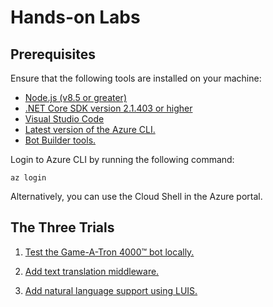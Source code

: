 # Hands-on Labs

## Prerequisites

Ensure that the following tools are installed on your machine:

- [Node.js (v8.5 or greater)](https://nodejs.org/)
- [.NET Core SDK version 2.1.403 or higher](https://www.microsoft.com/net/download)
- [Visual Studio Code](https://code.visualstudio.com/download)
- [Latest version of the Azure CLI.](https://docs.microsoft.com/en-us/cli/azure/install-azure-cli?view=azure-cli-latest)
- [Bot Builder tools.](https://aka.ms/botbuilder-tools-readme)

Login to Azure CLI by running the following command:

```shell
az login
```

Alternatively, you can use the Cloud Shell in the Azure portal.

## The Three Trials

1. [Test the Game-A-Tron 4000™ bot locally.](docs/trial1.md)

2. [Add text translation middleware.](docs/trial2.md)

3. [Add natural language support using LUIS.](docs/trial3.md)